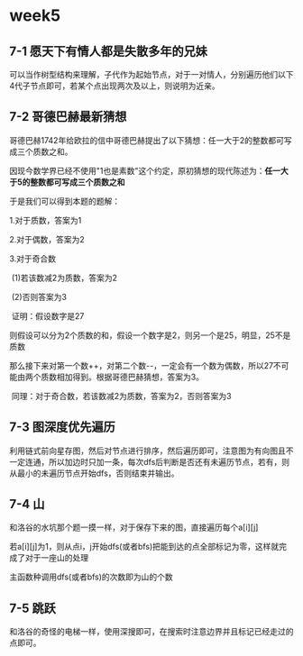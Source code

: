 # **week5**

## **7-1 愿天下有情人都是失散多年的兄妹**

可以当作树型结构来理解，子代作为起始节点，对于一对情人，分别遍历他们以下4代子节点即可，若某个点出现两次及以上，则说明为近亲。

## **7-2 哥德巴赫最新猜想**

哥德巴赫1742年给欧拉的信中哥德巴赫提出了以下猜想：任一大于2的整数都可写成三个质数之和。

因现今数学界已经不使用"1也是素数"这个约定，原初猜想的现代陈述为：**任一大于5的整数都可写成三个质数之和**

于是我们可以得到本题的题解：

1.对于质数，答案为1

2.对于偶数，答案为2

3.对于奇合数

​        (1)若该数减2为质数，答案为2

​        (2)否则答案为3

​        证明：假设数字是27

​                   则假设可以分为2个质数的和，假设一个数字是2，则另一个是25，明显，25不是质数

​                    那么接下来对第一个数++，对第二个数--，一定会有一个数为偶数，所以27不可能由两个质数相加得到。根据哥德巴赫猜想，答案为3。

​                    同理：对于奇合数，若该数减2为质数，答案为2，否则答案为3

## **7-3 图深度优先遍历**

利用链式前向星存图，然后对节点进行排序，然后遍历即可，注意图为有向图且不一定连通，所以加边时只加一条，每次dfs后判断是否还有未遍历节点，若有，则从最小的未遍历节点开始dfs，否则结束并输出。

## **7-4 山**

和洛谷的水坑那个题一摸一样，对于保存下来的图，直接遍历每个a\[i\]\[j\]

若a\[i\]\[j\]为1，则从点i，j开始dfs(或者bfs)把能到达的点全部标记为零，这样就完成了对于一座山的处理

主函数种调用dfs(或者bfs)的次数即为山的个数

## **7-5 跳跃**

和洛谷的奇怪的电梯一样，使用深搜即可，在搜索时注意边界并且标记已经走过的点即可。